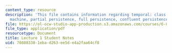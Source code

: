 ```yaml
---
content_type: resource
description: 'This file contains information regarding temporal: class overview, pointer
  machine, partial persistence, full persistence, confluent persistence, functional.'
file: https://ol-ocw-studio-app-production.s3.amazonaws.com/courses/6-851-advanced-data-structures-spring-2012/708883381ebad263ee5de4a2faa64cf8_MIT6_851S12_L1.pdf
file_type: application/pdf
resourcetype: Document
title: Lecture 1 Student Notes
uid: 70888338-1eba-d263-ee5d-e4a2faa64cf8
---
```

